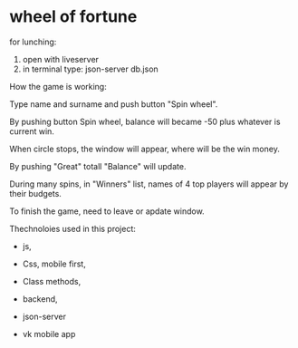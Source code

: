 # wheel of fortune

for lunching: 
1. open with liveserver
2. in terminal type: json-server db.json


How the game is working: 

Type name and surname and push button "Spin wheel".

By pushing button Spin wheel, balance will became -50 plus whatever is current win. 

When circle stops, the window will appear, where will be the win money. 

By pushing "Great" totall "Balance" will update.

During many spins, in "Winners" list,  names of 4 top players will appear by their budgets. 

To finish the game, need to leave or apdate window. 


Thechnoloies used in this project: 

- js, 

- Css, mobile first,

- Class methods,

- backend, 

- json-server

- vk mobile app

